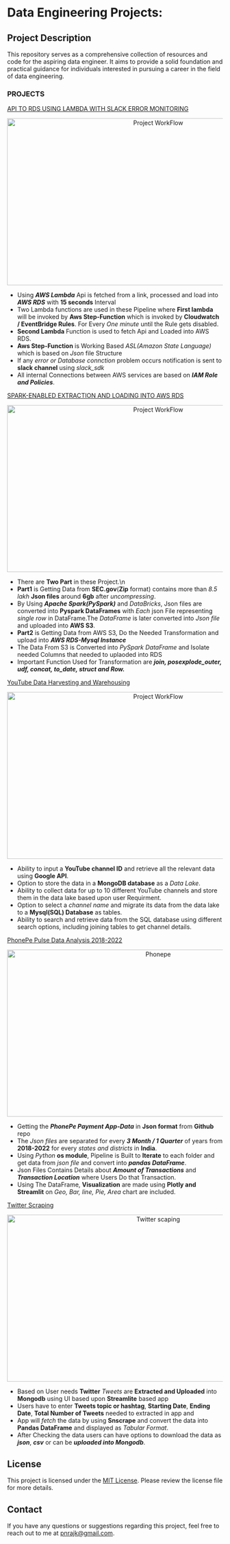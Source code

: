 # Data Engineering Projects:

## Project Description
This repository serves as a comprehensive collection of resources and code for the aspiring data engineer. It aims to provide a solid foundation and practical guidance for individuals interested in pursuing a career in the field of data engineering.

<h3 align="left">PROJECTS</h3>

[API TO RDS USING LAMBDA WITH SLACK ERROR MONITORING](https://github.com/pnraj/Projects/tree/master/AWS%3A%20Bulk%20%26%20Near%20Real-Time%20Pipelines/API%20TO%20RDS%20USING%20LAMBDA%20WITH%20SLACK%20ERROR%20MONITORING)

<p align="center">
  <img src="https://github.com/pnraj/Projects/assets/29162796/fe89c91f-a1ab-46e9-b589-4e9ef1bafa5a" alt="Project WorkFlow" width="690" height="390">
</p>

- Using _**AWS Lambda**_ Api is fetched from a link, processed and load into _**AWS RDS**_ with **15 seconds** Interval
- Two Lambda functions are used in these Pipeline where **First lambda** will be invoked by **Aws Step-Function** which is invoked by **Cloudwatch / EventBridge Rules**. For Every _One minute_ until the Rule gets disabled.
- **Second Lambda** Function is used to fetch Api and Loaded into AWS RDS.
- **Aws Step-Function** is Working Based _ASL(Amazon State Language)_ which is based on _Json_ file Structure
- If any _error or Database connction_ problem occurs notification is sent to **slack channel** using _slack_sdk_
- All internal Connections between AWS services are based on _**IAM Role and Policies**_.

[SPARK-ENABLED EXTRACTION AND LOADING INTO AWS RDS](https://github.com/pnraj/Projects/tree/master/AWS%3A%20Bulk%20%26%20Near%20Real-Time%20Pipelines/Spark-Enabled%20Extraction%20and%20Loading%20Into%20AWS%20RDS)

<p align="center">
  <img src="https://github.com/pnraj/Projects/assets/29162796/f6e07a28-dce6-4fb2-8795-ddb8f46b16b8" alt="Project WorkFlow" width="690" height="390">
 </p>
 
- There are **Two Part** in these Project.\n
- **Part1** is Getting Data from **SEC.gov**(**Zip** format) contains more than _8.5 lakh_ **Json files** around **6gb** after _uncompressing_.
- By Using _**Apache Spark(PySpark)**_ and _DataBricks_, Json files are converted into **Pyspark DataFrames** with _Each_ json File representing _single row_ in DataFrame.The _DataFrame_ is later converted into _Json file_ and uploaded into **AWS S3**.
- **Part2** is Getting Data from AWS S3, Do the Needed Transformation and upload into _**AWS RDS-Mysql Instance**_
- The Data From S3 is Converted into _PySpark DataFrame_ and Isolate needed Columns that needed to uplaoded into RDS
- Important Function Used for Transformation are _**join, posexplode_outer, udf, concat, to_date, struct and Row.**_

[YouTube Data Harvesting and Warehousing](https://github.com/pnraj/Projects/tree/master/YouTube_Data_Harvesting_and_Warehousing)

<p align="center">
  <img src="https://github.com/pnraj/Projects/assets/29162796/72ee83a0-501d-4fae-b474-bd42fb49e101" alt="Project WorkFlow" width="690" height="390">
 </p>


- Ability to input a **YouTube channel ID** and retrieve all the relevant data using **Google API**.
- Option to store the data in a **MongoDB database** as a _Data Lake_.
- Ability to collect data for up to 10 different YouTube channels and store them in the data lake based upon user Requirment.
- Option to select a _channel name_ and migrate its data from the data lake to a **Mysql(SQL) Database** as tables.
- Ability to search and retrieve data from the SQL database using different search options, including joining tables to get channel details.

[PhonePe Pulse Data Analysis 2018-2022](https://github.com/pnraj/Projects/tree/master/Phonephe_Pulse)

<p align="center">
  <img src="https://github.com/pnraj/Projects/assets/29162796/b97ce7b9-634a-4612-bef7-77369b4a89c6" alt="Phonepe" width="690" height="390">
</p>

- Getting the _**PhonePe Payment App-Data**_ in **Json format** from **Github** repo 
- The _Json files_ are separated for every _**3 Month / 1 Quarter**_ of years from **2018-2022** for every _states and districts_ in **India**.
- Using _Python_ **os module**, Pipeline is Built to **Iterate** to each folder and get data from _json file_ and convert into _**pandas DataFrame**_.
- Json Files Contains Details about _**Amount of Transactions**_ and _**Transaction Location**_ where Users Do that Transaction.
- Using The DataFrame, **Visualization** are made using **Plotly and Streamlit** on _Geo, Bar, line, Pie, Area_ chart are included.

[Twitter Scraping](https://github.com/pnraj/Twitter_scraping)

<p align="center">
  <img src="https://github.com/pnraj/Projects/assets/29162796/0266df32-e6db-4f80-b5a2-83da20db0c45" alt="Twitter scaping" width="690" height="390">
</p>

- Based on User needs **Twitter** _Tweets_ are **Extracted and Uploaded** into **Mongodb** using UI based upon **Streamlite** based app
- Users have to enter **Tweets topic or hashtag**, **Starting Date**, **Ending Date**, **Total Number of Tweets** needed to extracted in app and 
- App will _fetch_ the data by using **Snscrape** and convert the data into **Pandas DataFrame** and displayed as _Tabular Format_.
- After Checking the data users can have options to download the data as _**json**_, _**csv**_ or can be _**uploaded into Mongodb**_.


## License
This project is licensed under the [MIT License](LICENSE). Please review the license file for more details.

## Contact
If you have any questions or suggestions regarding this project, feel free to reach out to me at [pnrajk@gmail.com](mailto:pnrajk@gmail.com).
